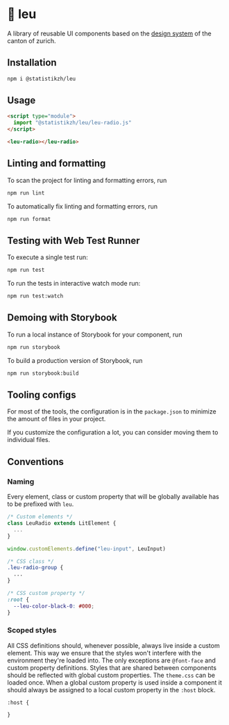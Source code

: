 # 🦁 leu

A library of reusable UI components based on the [design system](https://www.zh.ch/de/webangebote-entwickeln-und-gestalten.html) of the canton of zurich.

## Installation

```bash
npm i @statistikzh/leu
```

## Usage

```html
<script type="module">
  import "@statistikzh/leu/leu-radio.js"
</script>

<leu-radio></leu-radio>
```

## Linting and formatting

To scan the project for linting and formatting errors, run

```bash
npm run lint
```

To automatically fix linting and formatting errors, run

```bash
npm run format
```

## Testing with Web Test Runner

To execute a single test run:

```bash
npm run test
```

To run the tests in interactive watch mode run:

```bash
npm run test:watch
```

## Demoing with Storybook

To run a local instance of Storybook for your component, run

```bash
npm run storybook
```

To build a production version of Storybook, run

```bash
npm run storybook:build
```

## Tooling configs

For most of the tools, the configuration is in the `package.json` to minimize the amount of files in your project.

If you customize the configuration a lot, you can consider moving them to individual files.

## Conventions

### Naming

Every element, class or custom property that will be globally available has to be prefixed with `leu`.

```js
/* Custom elements */
class LeuRadio extends LitElement {
  ...
}

window.customElements.define("leu-input", LeuInput)
```

```css
/* CSS class */
.leu-radio-group {
  ...
}

/* CSS custom property */
:root {
  --leu-color-black-0: #000;
}
```

### Scoped styles

All CSS definitions should, whenever possible, always live inside a custom element. This way we ensure that the styles won't interfere with the environment they're loaded into.
The only exceptions are `@font-face` and custom property definitions.
Styles that are shared between components should be reflected with global custom properties.
The `theme.css` can be loaded once.
When a global custom property is used inside a component it should always be assigned to a local custom property in the `:host` block.

```
:host {
  
}
```

